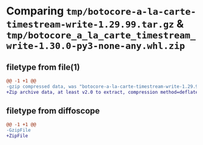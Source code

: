 # Comparing `tmp/botocore-a-la-carte-timestream-write-1.29.99.tar.gz` & `tmp/botocore_a_la_carte_timestream_write-1.30.0-py3-none-any.whl.zip`

## filetype from file(1)

```diff
@@ -1 +1 @@
-gzip compressed data, was "botocore-a-la-carte-timestream-write-1.29.99.tar", last modified: Sat Mar 25 01:23:11 2023, max compression
+Zip archive data, at least v2.0 to extract, compression method=deflate
```

## filetype from diffoscope

```diff
@@ -1 +1 @@
-GzipFile
+ZipFile
```

